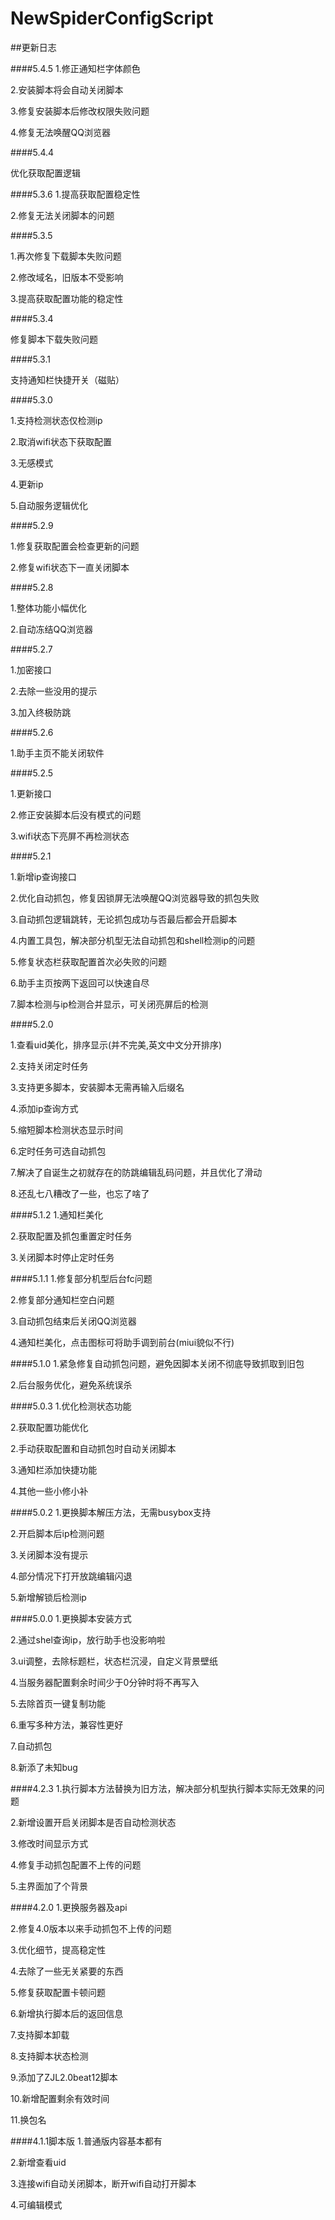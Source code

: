 # NewSpiderConfigScript
##更新日志

####5.4.5
1.修正通知栏字体颜色

2.安装脚本将会自动关闭脚本

3.修复安装脚本后修改权限失败问题

4.修复无法唤醒QQ浏览器

####5.4.4

优化获取配置逻辑

####5.3.6
1.提高获取配置稳定性

2.修复无法关闭脚本的问题

####5.3.5

1.再次修复下载脚本失败问题

2.修改域名，旧版本不受影响

3.提高获取配置功能的稳定性

####5.3.4

修复脚本下载失败问题

####5.3.1

支持通知栏快捷开关（磁贴）

####5.3.0

1.支持检测状态仅检测ip

2.取消wifi状态下获取配置

3.无感模式

4.更新ip

5.自动服务逻辑优化

####5.2.9

1.修复获取配置会检查更新的问题

2.修复wifi状态下一直关闭脚本

####5.2.8

1.整体功能小幅优化

2.自动冻结QQ浏览器

####5.2.7

1.加密接口

2.去除一些没用的提示

3.加入终极防跳

####5.2.6

1.助手主页不能关闭软件

####5.2.5

1.更新接口

2.修正安装脚本后没有模式的问题

3.wifi状态下亮屏不再检测状态

####5.2.1

1.新增ip查询接口

2.优化自动抓包，修复因锁屏无法唤醒QQ浏览器导致的抓包失败

3.自动抓包逻辑跳转，无论抓包成功与否最后都会开启脚本

4.内置工具包，解决部分机型无法自动抓包和shell检测ip的问题

5.修复状态栏获取配置首次必失败的问题

6.助手主页按两下返回可以快速自尽

7.脚本检测与ip检测合并显示，可关闭亮屏后的检测

####5.2.0

1.查看uid美化，排序显示(并不完美,英文中文分开排序)

2.支持关闭定时任务

3.支持更多脚本，安装脚本无需再输入后缀名

4.添加ip查询方式

5.缩短脚本检测状态显示时间

6.定时任务可选自动抓包

7.解决了自诞生之初就存在的防跳编辑乱码问题，并且优化了滑动

8.还乱七八糟改了一些，也忘了啥了

####5.1.2
1.通知栏美化

2.获取配置及抓包重置定时任务

3.关闭脚本时停止定时任务

####5.1.1
1.修复部分机型后台fc问题

2.修复部分通知栏空白问题

3.自动抓包结束后关闭QQ浏览器

4.通知栏美化，点击图标可将助手调到前台(miui貌似不行)

####5.1.0
1.紧急修复自动抓包问题，避免因脚本关闭不彻底导致抓取到旧包

2.后台服务优化，避免系统误杀

####5.0.3
1.优化检测状态功能

2.获取配置功能优化

2.手动获取配置和自动抓包时自动关闭脚本

3.通知栏添加快捷功能

4.其他一些小修小补

####5.0.2
1.更换脚本解压方法，无需busybox支持

2.开启脚本后ip检测问题

3.关闭脚本没有提示

4.部分情况下打开放跳编辑闪退

5.新增解锁后检测ip

####5.0.0
1.更换脚本安装方式

2.通过shel查询ip，放行助手也没影响啦

3.ui调整，去除标题栏，状态栏沉浸，自定义背景壁纸

4.当服务器配置剩余时间少于0分钟时将不再写入

5.去除首页一键复制功能

6.重写多种方法，兼容性更好

7.自动抓包

8.新添了未知bug

####4.2.3
1.执行脚本方法替换为旧方法，解决部分机型执行脚本实际无效果的问题

2.新增设置开启关闭脚本是否自动检测状态

3.修改时间显示方式

4.修复手动抓包配置不上传的问题

5.主界面加了个背景

####4.2.0
1.更换服务器及api

2.修复4.0版本以来手动抓包不上传的问题

3.优化细节，提高稳定性

4.去除了一些无关紧要的东西

5.修复获取配置卡顿问题

6.新增执行脚本后的返回信息

7.支持脚本卸载

8.支持脚本状态检测

9.添加了ZJL2.0beat12脚本

10.新增配置剩余有效时间

11.换包名

####4.1.1脚本版
1.普通版内容基本都有

2.新增查看uid

3.连接wifi自动关闭脚本，断开wifi自动打开脚本

4.可编辑模式